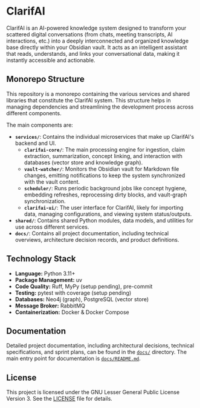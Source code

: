 # ClarifAI

ClarifAI is an AI-powered knowledge system designed to transform your scattered digital conversations (from chats, meeting transcripts, AI interactions, etc.) into a deeply interconnected and organized knowledge base directly within your Obsidian vault. It acts as an intelligent assistant that reads, understands, and links your conversational data, making it instantly accessible and actionable.

## Monorepo Structure

This repository is a monorepo containing the various services and shared libraries that constitute the ClarifAI system. This structure helps in managing dependencies and streamlining the development process across different components.

The main components are:

*   **`services/`**: Contains the individual microservices that make up ClarifAI's backend and UI.
    *   **`clarifai-core/`**: The main processing engine for ingestion, claim extraction, summarization, concept linking, and interaction with databases (vector store and knowledge graph).
    *   **`vault-watcher/`**: Monitors the Obsidian vault for Markdown file changes, emitting notifications to keep the system synchronized with the vault content.
    *   **`scheduler/`**: Runs periodic background jobs like concept hygiene, embedding refreshes, reprocessing dirty blocks, and vault-graph synchronization.
    *   **`clarifai-ui/`**: The user interface for ClarifAI, likely for importing data, managing configurations, and viewing system status/outputs.
*   **`shared/`**: Contains shared Python modules, data models, and utilities for use across different services.
*   **`docs/`**: Contains all project documentation, including technical overviews, architecture decision records, and product definitions.

## Technology Stack

*   **Language:** Python 3.11+
*   **Package Management:** uv
*   **Code Quality:** Ruff, MyPy (setup pending), pre-commit
*   **Testing:** pytest with coverage (setup pending)
*   **Databases:** Neo4j (graph), PostgreSQL (vector store)
*   **Message Broker:** RabbitMQ
*   **Containerization:** Docker & Docker Compose

## Documentation

Detailed project documentation, including architectural decisions, technical specifications, and sprint plans, can be found in the [`docs/`](./docs/) directory. The main entry point for documentation is [`docs/README.md`](./docs/README.md).

## License

This project is licensed under the GNU Lesser General Public License Version 3. See the [LICENSE](LICENSE) file for details.
